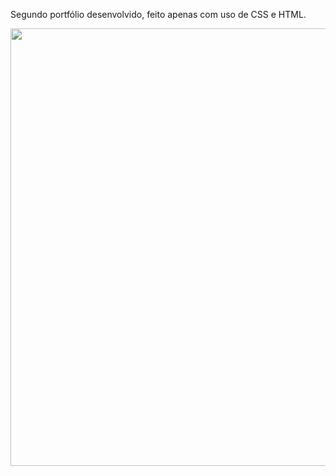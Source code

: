 Segundo portfólio desenvolvido, feito apenas com uso de CSS e HTML.

<div align="center">
  <img src="https://github.com/demiguic/Treino-web-dev/issues/1#issue-1153668768" width="700px"/>
</div>
